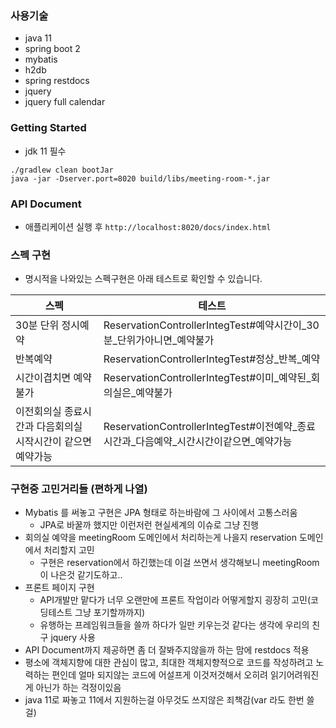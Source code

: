 ### 사용기술
- java 11
- spring boot 2
- mybatis
- h2db
- spring restdocs
- jquery
- jquery full calendar

### Getting Started
- jdk 11 필수

```
./gradlew clean bootJar
java -jar -Dserver.port=8020 build/libs/meeting-room-*.jar
```

### API Document
- 애플리케이션 실행 후
`http://localhost:8020/docs/index.html`

### 스펙 구현
- 명시적을 나와있는 스펙구현은 아래 테스트로 확인할 수 있습니다.

|스펙|테스트|
|---|---|
|30분 단위 정시예약|ReservationControllerIntegTest#예약시간이_30분_단위가아니면_예약불가|
|반복예약|ReservationControllerIntegTest#정상_반복_예약|
|시간이겹치면 예약불가|ReservationControllerIntegTest#이미_예약된_회의실은_예약불가|
|이전회의실 종료시간과 다음회의실 시작시간이 같으면 예약가능|ReservationControllerIntegTest#이전예약_종료시간과_다음예약_시간시간이같으면_예약가능|

### 구현중 고민거리들 (편하게 나열)
- Mybatis 를 써놓고 구현은 JPA 형태로 하는바람에 그 사이에서 고통스러움
  - JPA로 바꿀까 했지만 이런저런 현실세계의 이슈로 그냥 진행
- 회의실 예약을 meetingRoom 도메인에서 처리하는게 나을지 reservation 도메인에서 처리할지 고민
  - 구현은 reservation에서 하긴했는데 이걸 쓰면서 생각해보니 meetingRoom이 나은것 같기도하고..
- 프론트 페이지 구현
  - API개발만 맡다가 너무 오랜만에 프론트 작업이라 어떻게할지 굉장히 고민(코딩테스트 그냥 포기할까까지)
  - 유행하는 프레임워크들을 쓸까 하다가 일만 키우는것 같다는 생각에 우리의 친구 jquery 사용
- API Document까지 제공하면 좀 더 잘봐주지않을까 하는 맘에 restdocs 적용
- 평소에 객체지향에 대한 관심이 많고, 최대한 객체지향적으로 코드를 작성하려고 노력하는 편인데 얼마 되지않는 코드에 어설프게 이것저것해서 오히려 읽기어려워진게 아닌가 하는 걱정이있음
- java 11로 짜놓고 11에서 지원하는걸 아무것도 쓰지않은 죄책감(var 라도 한번 쓸걸)